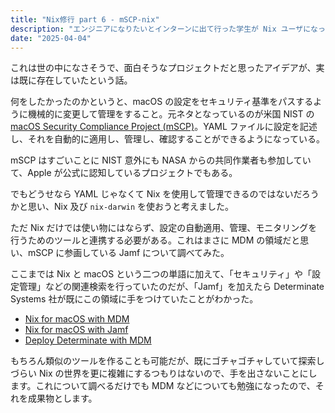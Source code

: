 ```yaml
---
title: "Nix修行 part 6 - mSCP-nix"
description: "エンジニアになりたいとインターンに出て行った学生が Nix ユーザになってた　第六話"
date: "2025-04-04"
---
```


これは世の中になさそうで、面白そうなプロジェクトだと思ったアイデアが、実は既に存在していたという話。

何をしたかったのかというと、macOS の設定をセキュリティ基準をパスするように機械的に変更して管理をすること。元ネタとなっているのが米国 NIST の [macOS Security Compliance Project (mSCP)](https://github.com/usnistgov/macos_security)。YAML ファイルに設定を記述し、それを自動的に適用し、管理し、確認することができるようになっている。

mSCP はすごいことに NIST 意外にも NASA からの共同作業者も参加していて、Apple が公式に認知しているプロジェクトでもある。

でもどうせなら YAML じゃなくて Nix を使用して管理できるのではないだろうかと思い、Nix 及び `nix-darwin` を使おうと考えました。

ただ Nix だけでは使い物にはならず、設定の自動適用、管理、モニタリングを行うためのツールと連携する必要がある。これはまさに MDM の領域だと思い、mSCP に参画している Jamf について調べてみた。

ここまでは Nix と macOS という二つの単語に加えて、「セキュリティ」や「設定管理」などの関連検索を行っていたのだが、「Jamf」を加えたら Determinate Systems 社が既にこの領域に手をつけていたことがわかった。

- [Nix for macOS with MDM](https://determinate.systems/nix/macos/mdm/)
- [Nix for macOS with Jamf](https://determinate.systems/nix/macos/jamf/)
- [Deploy Determinate with MDM](https://docs.determinate.systems/guides/mdm/)

もちろん類似のツールを作ることも可能だが、既にゴチャゴチャしていて探索しづらい Nix の世界を更に複雑にするつもりはないので、手を出さないことにします。これについて調べるだけでも MDM などについても勉強になったので、それを成果物とします。
